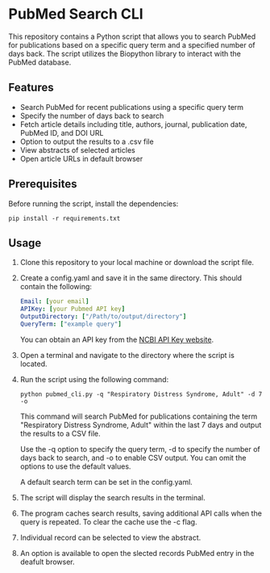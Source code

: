 # PubMed Search CLI

This repository contains a Python script that allows you to search PubMed for publications based on a specific query term and a specified number of days back. The script utilizes the Biopython library to interact with the PubMed database.

## Features

- Search PubMed for recent publications using a specific query term
- Specify the number of days back to search
- Fetch article details including title, authors, journal, publication date, PubMed ID, and DOI URL
- Option to output the results to a .csv file
- View abstracts of selected articles
- Open article URLs in default browser

## Prerequisites

Before running the script, install the dependencies:

```
pip install -r requirements.txt
```

## Usage

1. Clone this repository to your local machine or download the script file.
2. Create a config.yaml and save it in the same directory. This should contain the following:

   ```yaml
   Email: [your email]
   APIKey: [your Pubmed API key]
   OutputDirectory: ["/Path/to/output/directory"]
   QueryTerm: ["example query"]
   ```
   You can obtain an API key from the [NCBI API Key website](https://ncbiinsights.ncbi.nlm.nih.gov/2017/11/02/new-api-keys-for-the-e-utilities/).
6. Open a terminal and navigate to the directory where the script is located.
7. Run the script using the following command:

   ```shell
   python pubmed_cli.py -q "Respiratory Distress Syndrome, Adult" -d 7 -o
   ```
   This command will search PubMed for publications containing the term "Respiratory Distress Syndrome, Adult" within the last 7 days and output the results to a CSV file.

   Use the -q option to specify the query term, -d to specify the number of days back to search, and -o to enable CSV output. You can omit the options to use the default values.

   A default search term can be set in the config.yaml.
9. The script will display the search results in the terminal. 
10. The program caches search results, saving additional API calls when the query is repeated. To clear the cache use the -c flag.
11. Individual record can be selected to view the abstract.
12. An option is available to open the slected records PubMed entry in the deafult browser.
